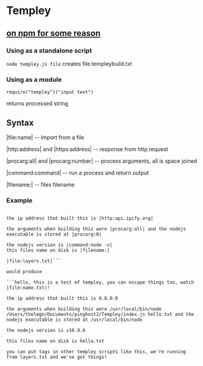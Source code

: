 # Templey

## [on npm for some reason](https://www.npmjs.com/package/tempely)

### Using as a standalone script

```node templey.js file```
creates file.templeybuild.txt

### Using as a module

```require("templey")("input text")```

returns processed string

## Syntax

|file:name| -- Import from a file

|http:address| and |https:address| -- response from http request

|procarg:all| and |procarg:number| -- process arguments, all is space joined

|command:command| -- run a process and return output

|filename:| -- files filename

### Example 

```hello, this is a test of |file:name.txt|, you can escape things too, watch \|file:name.txt|!

the ip address that built this is |http:api.ipify.org|

the arguments when building this were |procarg:all| and the nodejs executable is stored at |procarg:0|

the nodejs version is |command:node -v|
this files name on disk is |filename:|

|file:layers.txt|```

would produce

```hello, this is a test of templey, you can escape things too, watch |file:name.txt|!

the ip address that built this is 0.0.0.0

the arguments when building this were /usr/local/bin/node /Users/thelmgn/Documents/pinghost2/Templey/index.js hello.txt and the nodejs executable is stored at /usr/local/bin/node

the nodejs version is v10.9.0

this files name on disk is hello.txt

you can put tags in other templey scripts like this, we're running from layers.txt and we've got things!
```

